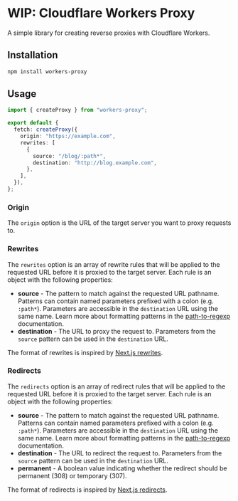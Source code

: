 # WIP: Cloudflare Workers Proxy

A simple library for creating reverse proxies with Cloudflare Workers.

## Installation

```bash
npm install workers-proxy
```

## Usage

```typescript
import { createProxy } from "workers-proxy";

export default {
  fetch: createProxy({
    origin: "https://example.com",
    rewrites: [
      {
        source: "/blog/:path*",
        destination: "http://blog.example.com",
      },
    ],
  }),
};
```

### Origin

The `origin` option is the URL of the target server you want to proxy requests to.

### Rewrites

The `rewrites` option is an array of rewrite rules that will be applied to the requested URL before it is proxied to the target server. Each rule is an object with the following properties:

- **source** - The pattern to match against the requested URL pathname. Patterns can contain named parameters prefixed with a colon (e.g. `:path*`). Parameters are accessible in the `destination` URL using the same name. Learn more about formatting patterns in the [path-to-regexp](https://github.com/pillarjs/path-to-regexp) documentation.
- **destination** - The URL to proxy the request to. Parameters from the `source` pattern can be used in the `destination` URL.

The format of rewrites is inspired by [Next.js rewrites](https://nextjs.org/docs/api-reference/next-config-js/rewrites).

### Redirects

The `redirects` option is an array of redirect rules that will be applied to the requested URL before it is proxied to the target server. Each rule is an object with the following properties:

- **source** - The pattern to match against the requested URL pathname. Patterns can contain named parameters prefixed with a colon (e.g. `:path*`). Parameters are accessible in the `destination` URL using the same name. Learn more about formatting patterns in the [path-to-regexp](https://github.com/pillarjs/path-to-regexp) documentation.
- **destination** - The URL to redirect the request to. Parameters from the `source` pattern can be used in the `destination` URL.
- **permanent** - A boolean value indicating whether the redirect should be permanent (308) or temporary (307).

The format of redirects is inspired by [Next.js redirects](https://nextjs.org/docs/api-reference/next-config-js/redirects).
